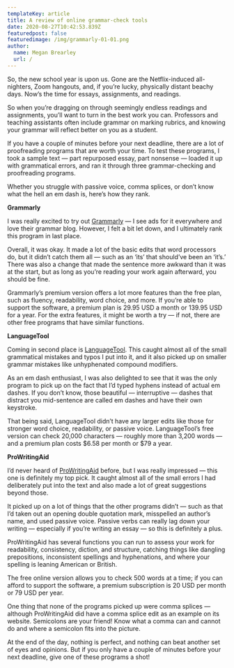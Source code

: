 ```yaml
---
templateKey: article
title: A review of online grammar-check tools
date: 2020-08-27T10:42:53.839Z
featuredpost: false
featuredimage: /img/grammarly-01-01.png
author:
  name: Megan Brearley
  url: /
---
```

<!--StartFragment-->

So, the new school year is upon us. Gone are the Netflix-induced all-nighters, Zoom hangouts, and, if you’re lucky, physically distant beachy days. Now’s the time for essays, assignments, and readings.

So when you’re dragging on through seemingly endless readings and assignments, you’ll want to turn in the best work you can. Professors and teaching assistants often include grammar on marking rubrics, and knowing your grammar will reflect better on you as a student.

If you have a couple of minutes before your next deadline, there are a lot of proofreading programs that are worth your time. To test these programs, I took a sample text — part repurposed essay, part nonsense — loaded it up with grammatical errors, and ran it through three grammar-checking and proofreading programs.

Whether you struggle with passive voice, comma splices, or don’t know what the hell an em dash is, here’s how they rank.

**Grammarly**

I was really excited to try out [Grammarly](https://www.grammarly.com) — I see ads for it everywhere and love their grammar blog. However, I felt a bit let down, and I ultimately rank this program in last place.

Overall, it was okay. It made a lot of the basic edits that word processors do, but it didn’t catch them all — such as an ‘its’ that should’ve been an ‘it’s.’ There was also a change that made the sentence more awkward than it was at the start, but as long as you’re reading your work again afterward, you should be fine.

Grammarly’s premium version offers a lot more features than the free plan, such as fluency, readability, word choice, and more. If you’re able to support the software, a premium plan is 29.95 USD a month or 139.95 USD for a year. For the extra features, it might be worth a try — if not, there are other free programs that have similar functions.

**LanguageTool**

Coming in second place is [LanguageTool](https://languagetool.org/). This caught almost all of the small grammatical mistakes and typos I put into it, and it also picked up on smaller grammar mistakes like unhyphenated compound modifiers.

As an em dash enthusiast, I was also delighted to see that it was the only program to pick up on the fact that I’d typed hyphens instead of actual em dashes. If you don’t know, those beautiful — interruptive — dashes that distract you mid-sentence are called em dashes and have their own keystroke.

That being said, LanguageTool didn’t have any larger edits like those for stronger word choice, readability, or passive voice. LanguageTool’s free version can check 20,000 characters — roughly more than 3,200 words — and a premium plan costs $6.58 per month or $79 a year.

**ProWritingAid**

I’d never heard of [ProWritingAid](https://prowritingaid.com/) before, but I was really impressed — this one is definitely my top pick. It caught almost all of the small errors I had deliberately put into the text and also made a lot of great suggestions beyond those.

It picked up on a lot of things that the other programs didn’t — such as that I’d taken out an opening double quotation mark, misspelled an author’s name, and used passive voice. Passive verbs can really lag down your writing — especially if you’re writing an essay — so this is definitely a plus.

ProWritingAid has several functions you can run to assess your work for readability, consistency, diction, and structure, catching things like dangling prepositions, inconsistent spellings and hyphenations, and where your spelling is leaning American or British.

The free online version allows you to check 500 words at a time; if you can afford to support the software, a premium subscription is 20 USD per month or 79 USD per year.

One thing that none of the programs picked up were comma splices — although ProWritingAid did have a comma splice edit as an example on its website. Semicolons are your friend! Know what a comma can and cannot do and where a semicolon fits into the picture.

At the end of the day, nothing is perfect, and nothing can beat another set of eyes and opinions. But if you only have a couple of minutes before your next deadline, give one of these programs a shot!

<!--EndFragment-->